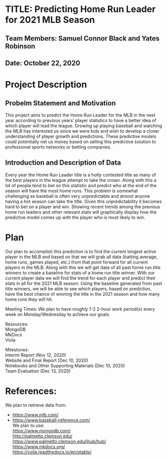 # TITLE: Predicting Home Run Leader for 2021 MLB Season
## Team Members: Samuel Connor Black and Yates Robinson
## Date: October 22, 2020

# Project Description
## Probelm Statement and Motivation
This project aims to predict the Home Run Leader for the MLB in the next year according to previous years’ player statistics to have a better idea of which player will lead the league. Growing up playing baseball and watching the MLB has interested us since we were kids and wish to develop a closer understanding of player growth and predictions. These predictive models could potentially net us money based on selling this predictive solution to professional sports networks or betting companies.

## Introduction and Description of Data
Every year the Home Run Leader title is a hotly contested title as many of the best players in the league attempt to take the crown. Along with this a lot of people tend to bet on this statistic and predict who at the end of the season will have the most home runs. This problem is somewhat challenging as baseball is often very unpredictable and almost anyone having a hot season can take the title. Given this unpredictability it becomes hard to bet on a player and win. Showing recent trends among the previous home run leaders and other relevant stats will graphically display how the predictive model comes up with the player who is most likely to win.

# Plan
Our plan to accomplish this prediction is to find the current longest active player in the MLB and based on that we will grab all data (batting average, home runs, games played, etc.) from that point forward for all current players in the MLB. Along with this we will get data of all past home run title winners to create a baseline for stats of a home run title winner. With our current player data we will find the trend for each player and predict their stats in all for the 2021 MLB season. Using the baseline generated from past title winners, we will be able to see which players, based on prediction, have the best chance of winning the title in the 2021 season and how many home runs they will hit. <br>

Meeting Times: We plan to have roughly 1-2 2-hour work period(s) every week on Monday/Wednesday to achieve our goals. <br>

Resources: <br>
MongoDB <br>
MkDocs <br>
Viola <br>

Milestones: <br>
Interim Report (Nov 12, 2020) <br>
Website and Final Report (Dec 10, 2020) <br>
Notebooks and Other Supporting Materials (Dec 10, 2020) <br>
Team Evaluation (Dec 13, 2020) <br>
 

# References:
We plan to retrieve data from: <br>
* https://www.mlb.com/ <br>
* https://www.baseball-reference.com/ <br>
We plan to use: <br>
https://www.mongodb.com/ <br>
http://palmetto.clemson.edu/ <br>
https://www.palmetto.clemson.edu/jhub/hub/ <br>
https://www.mkdocs.org/ <br>
https://voila.readthedocs.io/en/stable/ <br>

